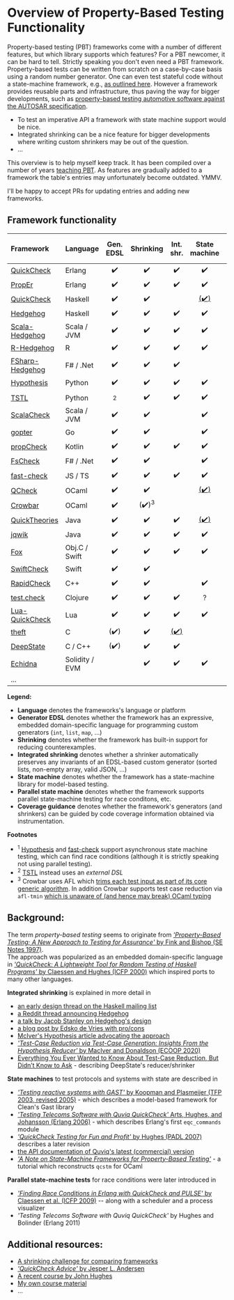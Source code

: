 Overview of Property-Based Testing Functionality
================================================

Property-based testing (PBT) frameworks come with a number of
different features, but which library supports which features?
For a PBT newcomer, it can be hard to tell.
Strictly speaking you don't even need a PBT framework. Property-based tests can be written from scratch
on a case-by-case basis using a random number generator. One can even test stateful code without a state-machine framework,
e.g., [as outlined here](https://github.com/silentbicycle/theft/blob/master/doc/properties.md#testing-stateful-systems).
However a framework provides reusable parts and infrastructure, thus paving the way for bigger developments, such as
[property-based testing automotive software against the AUTOSAR specification](https://www.youtube.com/watch?v=zi0rHwfiX1Q).



- To test an imperative API a framework with state machine support would be nice.
- Integrated shrinking can be a nice feature for bigger developments
  where writing custom shrinkers may be out of the question.
- ...

This overview is to help myself keep track. It has been compiled over a number of years
[teaching PBT](https://janmidtgaard.dk/quickcheck/). As features are gradually added to
a framework the table's entries may unfortunately become outdated. YMMV.

I'll be happy to accept PRs for updating entries and adding new frameworks.




Framework functionality
-----------------------

| Framework                                                         | Language       | Gen. EDSL          | Shrinking          | Int. shr.          | State machine      | Par. st. mach.     | Cov.guidance       |
|:------------------------------------------------------------------|:---------------|:------------------:|:------------------:|:------------------:|:------------------:|:------------------:|:------------------:|
| [QuickCheck](http://www.quviq.com/products/erlang-quickcheck/)    | Erlang         | :heavy_check_mark: | :heavy_check_mark: | :heavy_check_mark: | :heavy_check_mark: | :heavy_check_mark: |                    |
| [PropEr](https://github.com/proper-testing/proper)                | Erlang         | :heavy_check_mark: | :heavy_check_mark: | :heavy_check_mark: | :heavy_check_mark: | :heavy_check_mark: |                    |
| [QuickCheck](https://github.com/nick8325/quickcheck)              | Haskell        | :heavy_check_mark: | :heavy_check_mark: |                    | [(:heavy_check_mark:)](https://github.com/advancedtelematic/quickcheck-state-machine) | [(:heavy_check_mark:)](https://github.com/advancedtelematic/quickcheck-state-machine) |                    |
| [Hedgehog](https://github.com/hedgehogqa/haskell-hedgehog)        | Haskell        | :heavy_check_mark: | :heavy_check_mark: | :heavy_check_mark: | :heavy_check_mark: | :heavy_check_mark: |                    |
| [Scala-Hedgehog](https://github.com/hedgehogqa/scala-hedgehog)    | Scala / JVM    | :heavy_check_mark: | :heavy_check_mark: | :heavy_check_mark: | :heavy_check_mark: | :heavy_check_mark: |                    |
| [R-Hedgehog](https://github.com/hedgehogqa/r-hedgehog)            | R              | :heavy_check_mark: | :heavy_check_mark: | :heavy_check_mark: | :heavy_check_mark: |                    |                    |
| [FSharp-Hedgehog](https://github.com/hedgehogqa/fsharp-hedgehog)  | F# / .Net      | :heavy_check_mark: | :heavy_check_mark: | :heavy_check_mark: |                    |                    |                    |
| [Hypothesis](https://github.com/HypothesisWorks/hypothesis)       | Python         | :heavy_check_mark: | :heavy_check_mark: | :heavy_check_mark: | :heavy_check_mark: | [(:heavy_check_mark:)](https://pypi.org/project/hypothesis-trio/)<sup>1</sup> |                    |
| [TSTL](https://github.com/agroce/tstl)                            | Python         | <sup>2</sup>       | :heavy_check_mark: | :heavy_check_mark: | :heavy_check_mark: |                    | :heavy_check_mark: |
| [ScalaCheck](https://github.com/typelevel/scalacheck)             | Scala / JVM    | :heavy_check_mark: | :heavy_check_mark: |                    | :heavy_check_mark: | :heavy_check_mark: |                    |
| [gopter](https://github.com/leanovate/gopter)                     | Go             | :heavy_check_mark: | :heavy_check_mark: |                    | :heavy_check_mark: |                    |                    |
| [propCheck](https://github.com/1Jajen1/propCheck)	                | Kotlin  	     | :heavy_check_mark: | :heavy_check_mark: | :heavy_check_mark: | :heavy_check_mark: | :heavy_check_mark: |                    |
| [FsCheck](https://fscheck.github.io/FsCheck/index.html)           | F# / .Net      | :heavy_check_mark: | :heavy_check_mark: |                    | :heavy_check_mark: |                    |                    |
| [fast-check](https://github.com/dubzzz/fast-check)                | JS / TS        | :heavy_check_mark: | :heavy_check_mark: | :heavy_check_mark: | :heavy_check_mark: | [(:heavy_check_mark:)](https://github.com/dubzzz/fast-check/blob/main/documentation/Tips.md#detect-race-conditions)<sup>1</sup> |                    |
| [QCheck](https://github.com/c-cube/qcheck)                        | OCaml          | :heavy_check_mark: | :heavy_check_mark: |                    | [(:heavy_check_mark:)](https://github.com/jmid/qcstm) |                |                    |
| [Crowbar](https://github.com/stedolan/crowbar)                    | OCaml          | :heavy_check_mark: | (:heavy_check_mark:)<sup>3</sup> |                    |                    |                    | :heavy_check_mark: |
| [QuickTheories](https://github.com/quicktheories/QuickTheories)   | Java           | :heavy_check_mark: | :heavy_check_mark: | :heavy_check_mark: | [(:heavy_check_mark:)](https://github.com/quicktheories/QuickTheories/issues/42) | [(:heavy_check_mark:)](https://github.com/quicktheories/QuickTheories/issues/42) | [:heavy_check_mark:](https://github.com/quicktheories/QuickTheories#coverage-guidance) |
| [jqwik](https://jqwik.net/)                                       | Java           | :heavy_check_mark: | :heavy_check_mark: | :heavy_check_mark: | :heavy_check_mark: |                    |                    |
| [Fox](https://github.com/jeffh/Fox)                               | Obj.C / Swift  | :heavy_check_mark: | :heavy_check_mark: | :heavy_check_mark: | :heavy_check_mark: | [(:heavy_check_mark:)](https://github.com/jeffh/Fox/pull/28) |                     |
| [SwiftCheck](https://github.com/typelift/SwiftCheck)              | Swift          | :heavy_check_mark: | :heavy_check_mark: |                    |                    |                    |                    |
| [RapidCheck](https://github.com/emil-e/rapidcheck/)               | C++            | :heavy_check_mark: | :heavy_check_mark: |                    | :heavy_check_mark: | [(:heavy_check_mark:)](https://github.com/emil-e/rapidcheck/issues/47) |                    |
| [test.check](https://github.com/clojure/test.check)               | Clojure        | :heavy_check_mark: | :heavy_check_mark: | :heavy_check_mark: | ?                  | ?                  |                    |
| [Lua-QuickCheck](https://github.com/luc-tielen/lua-quickcheck)    | Lua            | :heavy_check_mark: | :heavy_check_mark: | :heavy_check_mark: | :heavy_check_mark: |                    |                    |
| [theft](https://github.com/silentbicycle/theft)                   | C              | (:heavy_check_mark:) | :heavy_check_mark: | [(:heavy_check_mark:)](https://github.com/silentbicycle/theft/blob/master/doc/shrinking.md#auto-shrinking) |                    |                    | [(:heavy_check_mark:)](https://github.com/silentbicycle/theft/issues/43) |
| [DeepState](https://github.com/trailofbits/deepstate)             | C / C++        | (:heavy_check_mark:) | :heavy_check_mark: | :heavy_check_mark: |                    |                    | :heavy_check_mark: |
| [Echidna](https://github.com/crytic/echidna)                      | Solidity / EVM |                    | :heavy_check_mark: | :heavy_check_mark: | :heavy_check_mark: |                    | :heavy_check_mark: |
| ... 

**Legend:**
 - **Language** denotes the frameworks's language or platform
 - **Generator EDSL** denotes whether the framework has an expressive, embedded domain-specific language for programming custom generators (`int`, `list`, `map`, ...)
 - **Shrinking** denotes whether the framework has built-in support for reducing counterexamples.
 - **Integrated shrinking** denotes whether a shrinker automatically preserves any invariants of an EDSL-based custom generator (sorted lists, non-empty array, valid JSON, ...)
 - **State machine** denotes whether the framework has a state-machine library for model-based testing.
 - **Parallel state machine** denotes whether the framework supports parallel state-machine testing for race conditons, etc.  
 - **Coverage guidance** denotes whether the framework's generators (and shrinkers) can be guided by code coverage information obtained via instrumentation.

 **Footnotes**
  - <sup>1</sup> [Hypothesis](https://github.com/HypothesisWorks/hypothesis) and [fast-check](https://github.com/dubzzz/fast-check) support asynchronous state machine testing, which can find race conditions (although it is strictly speaking not using parallel testing).
  - <sup>2</sup> [TSTL](https://github.com/agroce/tstl) instead uses an *external DSL*
  - <sup>3</sup> Crowbar uses AFL which [trims each test input as part of its core generic algorithm](https://lcamtuf.coredump.cx/afl/README.txt). In addition Crowbar supports test case reduction via `afl-tmin` [which is unaware of (and hence may break) OCaml typing](https://tarides.com/blog/2020-08-03-fuzzing-ocamlformat-with-afl-and-crowbar)


Background:
-----------

The term *property-based testing* seems to originate from [*'Property-Based Testing; A New Approach to Testing for Assurance'* by Fink and Bishop (SE Notes 1997)](http://nob.cs.ucdavis.edu/~bishop/papers/1997-sen/pbt.pdf).  
The approach was popularized as an embedded domain-specific language in [*'QuickCheck: A Lightweight Tool for Random Testing of Haskell Programs'* by Claessen and Hughes (ICFP 2000)](http://www.eecs.northwestern.edu/%7Erobby/courses/395-495-2009-fall/quick.pdf) which inspired ports to many other languages.

**Integrated shrinking** is explained in more detail in
 - [an early design thread on the Haskell mailing list](https://mail.haskell.org/pipermail/libraries/2013-November/021674.html)
 - [a Reddit thread announcing Hedgehog](https://www.reddit.com/r/haskell/comments/646k3d/ann_hedgehog_property_testing/)
 - [a talk by Jacob Stanley on Hedgehog's design](https://www.youtube.com/watch?v=AIv_9T0xKEo)
 - [a blog post by Edsko de Vries with pro/cons](https://www.well-typed.com/blog/2019/05/integrated-shrinking/)
 - [McIver's Hypothesis article advocating the approach](https://hypothesis.works/articles/integrated-shrinking/)
 - [*'Test-Case Reduction via Test-Case Generation: Insights From the Hypothesis Reducer'* by MacIver and Donaldson (ECOOP 2020)](https://www.doc.ic.ac.uk/~afd/homepages/papers/pdfs/2020/ECOOP_Hypothesis.pdf)
 - [Everything You Ever Wanted to Know About Test-Case Reduction, But Didn’t Know to Ask](https://blog.trailofbits.com/2019/11/11/test-case-reduction/) - describing DeepState's reducer/shrinker


**State machines** to test protocols and systems with state are described in
 - [*'Testing reactive systems with GAST'* by Koopman and Plasmeijer (TFP 2003, revised 2005)](https://repository.ubn.ru.nl/bitstream/handle/2066/60573/60573.pdf?sequence=1) - which describes a model-based framework for Clean's Gast library
 - [*'Testing Telecoms Software with Quviq QuickCheck'* Arts, Hughes, and Johansson (Erlang 2006)](http://citeseerx.ist.psu.edu/viewdoc/download?doi=10.1.1.148.6554&rep=rep1&type=pdf) - which describes Erlang's first `eqc_commands` module
 - [*'QuickCheck Testing for Fun and Profit'* by Hughes (PADL 2007)](https://people.inf.elte.hu/center/fulltext.pdf)  describes a later revision 
 - [the API documentation of Quviq's latest (commercial) version](http://quviq.com/documentation/eqc/)
 - [*'A Note on State-Machine Frameworks for Property-Based Testing'*](https://janmidtgaard.dk/quickcheck/stmnote.pdf) - a tutorial which reconstructs `qcstm` for OCaml


**Parallel state-machine tests** for race conditions were later introduced in
 - [*'Finding Race Conditions in Erlang with QuickCheck and PULSE'* by Claessen et al. (ICFP 2009)](https://smallbone.se/papers/finding-race-conditions.pdf) -- along with a scheduler and a process visualizer
 - *'Testing Telecoms Software with Quviq QuickCheck'* by Hughes and Bolinder (Erlang 2011)
   

Additional resources:
---------------------
 - [A shrinking challenge for comparing frameworks](https://github.com/jlink/shrinking-challenge)
 - [*'QuickCheck Advice'* by Jesper L. Andersen](https://medium.com/@jlouis666/quickcheck-advice-c357efb4e7e6)
 - [A recent course by John Hughes](http://www.cse.chalmers.se/~rjmh/MGS2019/)
 - [My own course material](https://janmidtgaard.dk/quickcheck/)
 - ...
